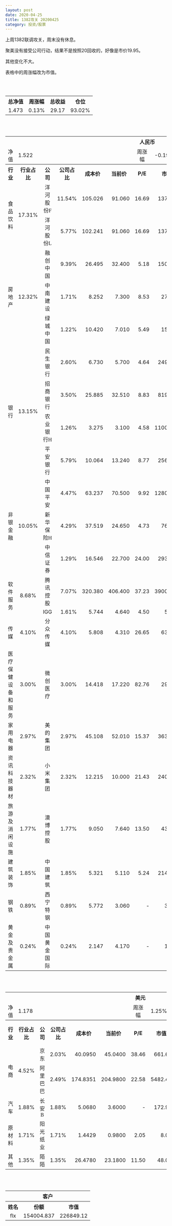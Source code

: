 ```yaml
---
layout: post
date: 2020-04-25
title: 1382攻关 20200425
category: 投资/股票
---
```


上周1382联调攻关，周末没有休息。

聚美没有接受公司行动，结果不是按照20回收的，好像是市价19.95。

其他变化不大。

表格中的周涨幅改为市值。

<br/>
<br/>

<table cellspacing="0" border="0">
	<tr>
		<th height="21" align="center"><font face="Noto Sans CJK SC Regular">总净值</font></th>
		<th align="center"><font face="Noto Sans CJK SC Regular">周涨幅</font></th>
		<th align="center"><font face="Noto Sans CJK SC Regular">总收益</font></th>
		<th align="center"><font face="Noto Sans CJK SC Regular">仓位</font></th>
	</tr>
	<tr>
		<td height="17" align="center" sdval="1.473" sdnum="1033;0;0.000">1.473</td>
		<td align="center" sdval="0.0013" sdnum="1033;0;0.00%">0.13%</td>
		<td align="center" sdval="29.12" sdnum="1033;0;0.00">29.17</td>
		<td align="center" sdval="0.9302" sdnum="1033;0;0.00%">93.02%</td>
	</tr>
</table>
<br />
<br />
<table>
	<tr>
		<th colspan="12"  height="21" align="center" valign="middle"><font face="Noto Sans CJK SC Regular">人民币</font></th>
		</tr>
	<tr>
		<td height="17" align="center"><font face="Noto Sans CJK SC Regular">净值</font></td>
		<td colspan="5"  align="left" valign="middle" sdval="1.522" sdnum="1033;">1.522</td>
		<td align="center"><font face="Noto Sans CJK SC Regular">周涨幅</font></td>
		<td colspan="5"  align="left" valign="middle" sdval="-0.0019" sdnum="1033;0;0.00%">-0.19%</td>
		</tr>
	<tr>
		<th height="21" align="center" valign="middle"><font face="Noto Sans CJK SC Regular">行业</font></th>
		<th align="center" valign="middle"><font face="Noto Sans CJK SC Regular">行业占比</font></th>
		<th align="center"><font face="Noto Sans CJK SC Regular">公司</font></th>
		<th align="center"><font face="Noto Sans CJK SC Regular">公司占比</font></th>
		<th align="center"><font face="Noto Sans CJK SC Regular">成本价</font></th>
		<th align="center"><font face="Noto Sans CJK SC Regular">当前价</font></th>
		<th align="center">P/E</th>
		<th align="center"><font face="Noto Sans CJK SC Regular">市值</font></th>
		<th align="center"><font face="Noto Sans CJK SC Regular">总涨幅</font></th>
		<th align="left"><font face="Noto Sans CJK SC Regular">下一阶梯</font></th>
		<th align="left"><font face="Noto Sans CJK SC Regular">浮动止损价</font></th>
		<th align="center"><font face="Noto Sans CJK SC Regular">止损价</font></th>
	</tr>
	<tr>
		<td rowspan="2"  height="43" align="center" valign="middle"><font face="Noto Sans CJK SC Regular">食品饮料</font></td>
		<td rowspan="2"  align="center" valign="middle" sdval="0.1731" sdnum="1033;0;0.00%">17.31%</td>
		<td align="center"><font face="Noto Sans CJK SC Regular">洋河股份F</font></td>
		<td align="right" sdval="0.1154" sdnum="1033;0;0.00%">11.54%</td>
		<td align="right" sdval="105.026" sdnum="1033;0;0.000">105.026</td>
		<td align="right" sdval="91.06" sdnum="1033;0;0.000">91.060</td>
		<td align="right" sdval="16.69" sdnum="1033;0;0.00">16.69</td>
		<td align="right" sdval="1372" sdnum="1033;0;0.00">1372.00</td>
		<td align="right" bgcolor="#CCFFCC" sdval="-0.1343765962714" sdnum="1033;0;0.00%"><font color="#006600">-13.44%</font></td>
		<td align="right" sdval="131.2825" sdnum="1033;0;0.000">131.283</td>
		<td align="right" sdval="0" sdnum="1033;0;0.000">0.000</td>
		<td align="right" sdval="0" sdnum="1033;0;0.000">0.000</td>
	</tr>
	<tr>
		<td align="center"><font face="Noto Sans CJK SC Regular">洋河股份L</font></td>
		<td align="right" sdval="0.0577" sdnum="1033;0;0.00%">5.77%</td>
		<td align="right" sdval="102.241" sdnum="1033;0;0.000">102.241</td>
		<td align="right" sdval="91.06" sdnum="1033;0;0.000">91.060</td>
		<td align="right" sdval="16.69" sdnum="1033;0;0.00">16.69</td>
		<td align="right" sdval="1372" sdnum="1033;0;0.00">1372.00</td>
		<td align="right" bgcolor="#CCFFCC" sdval="-0.110759259005683" sdnum="1033;0;0.00%"><font color="#006600">-11.08%</font></td>
		<td align="right" sdval="127.80125" sdnum="1033;0;0.000">127.801</td>
		<td align="right" sdval="0" sdnum="1033;0;0.000">0.000</td>
		<td align="right" sdval="0" sdnum="1033;0;0.000">0.000</td>
	</tr>
	<tr>
		<td rowspan="3"  height="51" align="center" valign="middle"><font face="Noto Sans CJK SC Regular">房地产</font></td>
		<td rowspan="3"  align="center" valign="middle" sdval="0.1232" sdnum="1033;0;0.00%">12.32%</td>
		<td align="center"><font face="Noto Sans CJK SC Regular">融创中国</font></td>
		<td align="right" sdval="0.0939" sdnum="1033;0;0.00%">9.39%</td>
		<td align="right" sdval="26.495" sdnum="1033;0;0.000">26.495</td>
		<td align="right" sdval="32.4" sdnum="1033;0;0.000">32.400</td>
		<td align="right" sdval="5.18" sdnum="1033;0;0.00">5.18</td>
		<td align="right" sdval="1507.8" sdnum="1033;0;0.00">1507.80</td>
		<td align="right" bgcolor="#FFCCCC" sdval="0.221472240045291" sdnum="1033;0;0.00%"><font color="#CC0000">22.15%</font></td>
		<td align="right" sdval="33.11875" sdnum="1033;0;0.000">33.119</td>
		<td align="right" sdval="0" sdnum="1033;0;0.000">0.000</td>
		<td align="right" bgcolor="#FFCCCC" sdval="38.087" sdnum="1033;0;0.000"><font color="#CC0000">38.087</font></td>
	</tr>
	<tr>
		<td align="center"><font face="Noto Sans CJK SC Regular">中南建设</font></td>
		<td align="right" sdval="0.0171" sdnum="1033;0;0.00%">1.71%</td>
		<td align="right" sdval="8.252" sdnum="1033;0;0.000">8.252</td>
		<td align="right" sdval="7.3" sdnum="1033;0;0.000">7.300</td>
		<td align="right" sdval="8.53" sdnum="1033;0;0.00">8.53</td>
		<td align="right" sdval="272.1" sdnum="1033;0;0.00">272.10</td>
		<td align="right" bgcolor="#CCFFCC" sdval="-0.116765971885604" sdnum="1033;0;0.00%"><font color="#006600">-11.68%</font></td>
		<td align="right" sdval="10.315" sdnum="1033;0;0.000">10.315</td>
		<td align="right" sdval="0" sdnum="1033;0;0.000">0.000</td>
		<td align="right" sdval="0" sdnum="1033;0;0.000">0.000</td>
	</tr>
	<tr>
		<td align="center"><font face="Noto Sans CJK SC Regular">绿城中国</font></td>
		<td align="right" sdval="0.0122" sdnum="1033;0;0.00%">1.22%</td>
		<td align="right" sdval="10.42" sdnum="1033;0;0.000">10.420</td>
		<td align="right" sdval="7.01" sdnum="1033;0;0.000">7.010</td>
		<td align="right" sdval="5.49" sdnum="1033;0;0.00">5.49</td>
		<td align="right" sdval="152.2" sdnum="1033;0;0.00">152.20</td>
		<td align="right" bgcolor="#CCFFCC" sdval="-0.328655278310941" sdnum="1033;0;0.00%"><font color="#006600">-32.87%</font></td>
		<td align="right" sdval="13.025" sdnum="1033;0;0.000">13.025</td>
		<td align="right" sdval="0" sdnum="1033;0;0.000">0.000</td>
		<td align="right" sdval="0" sdnum="1033;0;0.000">0.000</td>
	</tr>
	<tr>
		<td rowspan="4"  height="73" align="center" valign="middle"><font face="Noto Sans CJK SC Regular">银行</font></td>
		<td rowspan="4"  align="center" valign="middle" sdval="0.1315" sdnum="1033;0;0.00%">13.15%</td>
		<td align="center"><font face="Noto Sans CJK SC Regular">民生银行</font></td>
		<td align="right" sdval="0.026" sdnum="1033;0;0.00%">2.60%</td>
		<td align="right" sdval="6.73" sdnum="1033;0;0.000">6.730</td>
		<td align="right" sdval="5.7" sdnum="1033;0;0.000">5.700</td>
		<td align="right" sdval="4.64" sdnum="1033;0;0.00">4.64</td>
		<td align="right" sdval="2495" sdnum="1033;0;0.00">2495.00</td>
		<td align="right" bgcolor="#CCFFCC" sdval="-0.154446062407132" sdnum="1033;0;0.00%"><font color="#006600">-15.44%</font></td>
		<td align="right" sdval="8.4125" sdnum="1033;0;0.000">8.413</td>
		<td align="right" sdval="0" sdnum="1033;0;0.000">0.000</td>
		<td align="right" sdval="0" sdnum="1033;0;0.000">0.000</td>
	</tr>
	<tr>
		<td align="center"><font face="Noto Sans CJK SC Regular">招商银行</font></td>
		<td align="right" sdval="0.035" sdnum="1033;0;0.00%">3.50%</td>
		<td align="right" sdval="25.885" sdnum="1033;0;0.000">25.885</td>
		<td align="right" sdval="32.51" sdnum="1033;0;0.000">32.510</td>
		<td align="right" sdval="8.83" sdnum="1033;0;0.00">8.83</td>
		<td align="right" sdval="8198" sdnum="1033;0;0.00">8198.00</td>
		<td align="right" bgcolor="#FFCCCC" sdval="0.254539733436353" sdnum="1033;0;0.00%"><font color="#CC0000">25.45%</font></td>
		<td align="right" bgcolor="#CCFFCC" sdval="40.4453125" sdnum="1033;0;0.000"><font color="#006600">40.445</font></td>
		<td align="right" bgcolor="#FFCCCC" sdval="29.76775" sdnum="1033;0;0.000"><font color="#CC0000">29.768</font></td>
		<td align="right" bgcolor="#FFCCCC" sdval="29.768" sdnum="1033;0;0.000"><font color="#CC0000">29.768</font></td>
	</tr>
	<tr>
		<td align="center"><font face="Noto Sans CJK SC Regular">农业银行H</font></td>
		<td align="right" sdval="0.0126" sdnum="1033;0;0.00%">1.26%</td>
		<td align="right" sdval="3.275" sdnum="1033;0;0.000">3.275</td>
		<td align="right" sdval="3.1" sdnum="1033;0;0.000">3.100</td>
		<td align="right" sdval="4.58" sdnum="1033;0;0.00">4.58</td>
		<td align="right" sdval="11000" sdnum="1033;0;0.00">11000.00</td>
		<td align="right" bgcolor="#CCFFCC" sdval="-0.0548351145038168" sdnum="1033;0;0.00%"><font color="#006600">-5.48%</font></td>
		<td align="right" sdval="4.09375" sdnum="1033;0;0.000">4.094</td>
		<td align="right" sdval="0" sdnum="1033;0;0.000">0.000</td>
		<td align="right" sdval="0" sdnum="1033;0;0.000">0.000</td>
	</tr>
	<tr>
		<td align="center"><font face="Noto Sans CJK SC Regular">平安银行</font></td>
		<td align="right" sdval="0.0579" sdnum="1033;0;0.00%">5.79%</td>
		<td align="right" sdval="10.064" sdnum="1033;0;0.000">10.064</td>
		<td align="right" sdval="13.24" sdnum="1033;0;0.000">13.240</td>
		<td align="right" sdval="8.77" sdnum="1033;0;0.00">8.77</td>
		<td align="right" sdval="2569" sdnum="1033;0;0.00">2569.00</td>
		<td align="right" bgcolor="#FFCCCC" sdval="0.314180286168521" sdnum="1033;0;0.00%"><font color="#CC0000">31.42%</font></td>
		<td align="right" bgcolor="#CCFFCC" sdval="15.725" sdnum="1033;0;0.000"><font color="#006600">15.725</font></td>
		<td align="right" bgcolor="#FFCCCC" sdval="11.5736" sdnum="1033;0;0.000"><font color="#CC0000">11.574</font></td>
		<td align="right" bgcolor="#FFCCCC" sdval="14.467" sdnum="1033;0;0.000"><font color="#CC0000">14.467</font></td>
	</tr>
	<tr>
		<td rowspan="3"  height="52" align="center" valign="middle"><font face="Noto Sans CJK SC Regular">非银金融</font></td>
		<td rowspan="3"  align="center" valign="middle" sdval="0.1005" sdnum="1033;0;0.00%">10.05%</td>
		<td align="center"><font face="Noto Sans CJK SC Regular">中国平安</font></td>
		<td align="right" sdval="0.0447" sdnum="1033;0;0.00%">4.47%</td>
		<td align="right" sdval="63.237" sdnum="1033;0;0.000">63.237</td>
		<td align="right" sdval="70.5" sdnum="1033;0;0.000">70.500</td>
		<td align="right" sdval="9.92" sdnum="1033;0;0.00">9.92</td>
		<td align="right" sdval="12800" sdnum="1033;0;0.00">12800.00</td>
		<td align="right" bgcolor="#FFCCCC" sdval="0.113453645808625" sdnum="1033;0;0.00%"><font color="#CC0000">11.35%</font></td>
		<td align="right" sdval="79.04625" sdnum="1033;0;0.000">79.046</td>
		<td align="right" sdval="0" sdnum="1033;0;0.000">0.000</td>
		<td align="right" bgcolor="#FFCCCC" sdval="72.723" sdnum="1033;0;0.000"><font color="#CC0000">72.723</font></td>
	</tr>
	<tr>
		<td align="center"><font face="Noto Sans CJK SC Regular">新华保险H</font></td>
		<td align="right" sdval="0.0429" sdnum="1033;0;0.00%">4.29%</td>
		<td align="right" sdval="37.519" sdnum="1033;0;0.000">37.519</td>
		<td align="right" sdval="24.65" sdnum="1033;0;0.000">24.650</td>
		<td align="right" sdval="4.73" sdnum="1033;0;0.00">4.73</td>
		<td align="right" sdval="769" sdnum="1033;0;0.00">769.00</td>
		<td align="right" bgcolor="#CCFFCC" sdval="-0.344399546896239" sdnum="1033;0;0.00%"><font color="#006600">-34.44%</font></td>
		<td align="right" sdval="46.89875" sdnum="1033;0;0.000">46.899</td>
		<td align="right" sdval="0" sdnum="1033;0;0.000">0.000</td>
		<td align="right" sdval="0" sdnum="1033;0;0.000">0.000</td>
	</tr>
	<tr>
		<td align="center"><font face="Noto Sans CJK SC Regular">中信证券</font></td>
		<td align="right" sdval="0.0129" sdnum="1033;0;0.00%">1.29%</td>
		<td align="right" sdval="16.546" sdnum="1033;0;0.000">16.546</td>
		<td align="right" sdval="22.7" sdnum="1033;0;0.000">22.700</td>
		<td align="right" sdval="24" sdnum="1033;0;0.00">24.00</td>
		<td align="right" sdval="2934" sdnum="1033;0;0.00">2934.00</td>
		<td align="right" bgcolor="#FFCCCC" sdval="0.370532793424392" sdnum="1033;0;0.00%"><font color="#CC0000">37.05%</font></td>
		<td align="right" bgcolor="#CCFFCC" sdval="25.853125" sdnum="1033;0;0.000"><font color="#006600">25.853</font></td>
		<td align="right" bgcolor="#FFCCCC" sdval="19.0279" sdnum="1033;0;0.000"><font color="#CC0000">19.028</font></td>
		<td align="right" bgcolor="#FFCCCC" sdval="19.028" sdnum="1033;0;0.000"><font color="#CC0000">19.028</font></td>
	</tr>
	<tr>
		<td rowspan="2"  height="34" align="center" valign="middle"><font face="Noto Sans CJK SC Regular">软件服务</font></td>
		<td rowspan="2"  align="center" valign="middle" sdval="0.0868" sdnum="1033;0;0.00%">8.68%</td>
		<td align="center"><font face="Noto Sans CJK SC Regular">腾讯控股</font></td>
		<td align="right" sdval="0.0707" sdnum="1033;0;0.00%">7.07%</td>
		<td align="right" sdval="320.38" sdnum="1033;0;0.000">320.380</td>
		<td align="right" sdval="406.4" sdnum="1033;0;0.000">406.400</td>
		<td align="right" sdval="37.23" sdnum="1033;0;0.00">37.23</td>
		<td align="right" sdval="39000" sdnum="1033;0;0.00">39000.00</td>
		<td align="right" bgcolor="#FFCCCC" sdval="0.267093663774268" sdnum="1033;0;0.00%"><font color="#CC0000">26.71%</font></td>
		<td align="right" bgcolor="#CCFFCC" sdval="500.59375" sdnum="1033;0;0.000"><font color="#006600">500.594</font></td>
		<td align="right" bgcolor="#FFCCCC" sdval="368.437" sdnum="1033;0;0.000"><font color="#CC0000">368.437</font></td>
		<td align="right" bgcolor="#FFCCCC" sdval="368.437" sdnum="1033;0;0.000"><font color="#CC0000">368.437</font></td>
	</tr>
	<tr>
		<td align="center">IGG</td>
		<td align="right" sdval="0.0161" sdnum="1033;0;0.00%">1.61%</td>
		<td align="right" sdval="5.744" sdnum="1033;0;0.000">5.744</td>
		<td align="right" sdval="4.64" sdnum="1033;0;0.000">4.640</td>
		<td align="right" sdval="4.5" sdnum="1033;0;0.00">4.50</td>
		<td align="right" sdval="57.71" sdnum="1033;0;0.00">57.71</td>
		<td align="right" bgcolor="#CCFFCC" sdval="-0.193600557103064" sdnum="1033;0;0.00%"><font color="#006600">-19.36%</font></td>
		<td align="right" sdval="7.18" sdnum="1033;0;0.000">7.180</td>
		<td align="right" sdval="0" sdnum="1033;0;0.000">0.000</td>
		<td align="right" sdval="0" sdnum="1033;0;0.000">0.000</td>
	</tr>
	<tr>
		<td height="17" align="center" valign="middle"><font face="Noto Sans CJK SC Regular">传媒</font></td>
		<td align="center" valign="middle" sdval="0.041" sdnum="1033;0;0.00%">4.10%</td>
		<td align="center"><font face="Noto Sans CJK SC Regular">分众传媒</font></td>
		<td align="right" sdval="0.041" sdnum="1033;0;0.00%">4.10%</td>
		<td align="right" sdval="5.808" sdnum="1033;0;0.000">5.808</td>
		<td align="right" sdval="4.31" sdnum="1033;0;0.000">4.310</td>
		<td align="right" sdval="26.65" sdnum="1033;0;0.00">26.65</td>
		<td align="right" sdval="632.6" sdnum="1033;0;0.00">632.60</td>
		<td align="right" bgcolor="#CCFFCC" sdval="-0.259320110192838" sdnum="1033;0;0.00%"><font color="#006600">-25.93%</font></td>
		<td align="right" sdval="7.26" sdnum="1033;0;0.000">7.260</td>
		<td align="right" sdval="0" sdnum="1033;0;0.000">0.000</td>
		<td align="right" sdval="0" sdnum="1033;0;0.000">0.000</td>
	</tr>
	<tr>
		<td height="17" align="center" valign="middle"><font face="Noto Sans CJK SC Regular">医疗保健设备和服务</font></td>
		<td align="center" valign="middle" sdval="0.03" sdnum="1033;0;0.00%">3.00%</td>
		<td align="center"><font face="Noto Sans CJK SC Regular">微创医疗</font></td>
		<td align="right" sdval="0.03" sdnum="1033;0;0.00%">3.00%</td>
		<td align="right" sdval="14.418" sdnum="1033;0;0.000">14.418</td>
		<td align="right" sdval="17.22" sdnum="1033;0;0.000">17.220</td>
		<td align="right" sdval="82.76" sdnum="1033;0;0.00">82.76</td>
		<td align="right" sdval="298.3" sdnum="1033;0;0.00">298.30</td>
		<td align="right" bgcolor="#FFCCCC" sdval="0.192940407823554" sdnum="1033;0;0.00%"><font color="#CC0000">19.29%</font></td>
		<td align="right" sdval="18.0225" sdnum="1033;0;0.000">18.023</td>
		<td align="right" sdval="0" sdnum="1033;0;0.000">0.000</td>
		<td align="right" bgcolor="#FFCCCC" sdval="16.581" sdnum="1033;0;0.000"><font color="#CC0000">16.581</font></td>
	</tr>
	<tr>
		<td height="17" align="center" valign="middle"><font face="Noto Sans CJK SC Regular">家用电器</font></td>
		<td align="center" valign="middle" sdval="0.0297" sdnum="1033;0;0.00%">2.97%</td>
		<td align="center"><font face="Noto Sans CJK SC Regular">美的集团</font></td>
		<td align="right" sdval="0.0297" sdnum="1033;0;0.00%">2.97%</td>
		<td align="right" sdval="45.108" sdnum="1033;0;0.000">45.108</td>
		<td align="right" sdval="52.01" sdnum="1033;0;0.000">52.010</td>
		<td align="right" sdval="15.37" sdnum="1033;0;0.00">15.37</td>
		<td align="right" sdval="3634" sdnum="1033;0;0.00">3634.00</td>
		<td align="right" bgcolor="#FFCCCC" sdval="0.151610552451893" sdnum="1033;0;0.00%"><font color="#CC0000">15.16%</font></td>
		<td align="right" sdval="56.385" sdnum="1033;0;0.000">56.385</td>
		<td align="right" sdval="0" sdnum="1033;0;0.000">0.000</td>
		<td align="right" bgcolor="#FFCCCC" sdval="51.874" sdnum="1033;0;0.000"><font color="#CC0000">51.874</font></td>
	</tr>
	<tr>
		<td height="17" align="center" valign="middle"><font face="Noto Sans CJK SC Regular">资讯科技器材</font></td>
		<td align="center" valign="middle" sdval="0.0232" sdnum="1033;0;0.00%">2.32%</td>
		<td align="center"><font face="Noto Sans CJK SC Regular">小米集团</font></td>
		<td align="right" sdval="0.0232" sdnum="1033;0;0.00%">2.32%</td>
		<td align="right" sdval="12.215" sdnum="1033;0;0.000">12.215</td>
		<td align="right" sdval="10" sdnum="1033;0;0.000">10.000</td>
		<td align="right" sdval="21.43" sdnum="1033;0;0.00">21.43</td>
		<td align="right" sdval="2405.5" sdnum="1033;0;0.00">2405.50</td>
		<td align="right" bgcolor="#CCFFCC" sdval="-0.182734424887434" sdnum="1033;0;0.00%"><font color="#006600">-18.27%</font></td>
		<td align="right" sdval="15.26875" sdnum="1033;0;0.000">15.269</td>
		<td align="right" sdval="0" sdnum="1033;0;0.000">0.000</td>
		<td align="right" sdval="0" sdnum="1033;0;0.000">0.000</td>
	</tr>
	<tr>
		<td height="17" align="center" valign="middle"><font face="Noto Sans CJK SC Regular">旅游及消闲设施</font></td>
		<td align="center" valign="middle" sdval="0.0177" sdnum="1033;0;0.00%">1.77%</td>
		<td align="center"><font face="Noto Sans CJK SC Regular">澳博控股</font></td>
		<td align="right" sdval="0.0177" sdnum="1033;0;0.00%">1.77%</td>
		<td align="right" sdval="9.05" sdnum="1033;0;0.000">9.050</td>
		<td align="right" sdval="7.64" sdnum="1033;0;0.000">7.640</td>
		<td align="right" sdval="13.5" sdnum="1033;0;0.00">13.50</td>
		<td align="right" sdval="433" sdnum="1033;0;0.00">433.00</td>
		<td align="right" bgcolor="#CCFFCC" sdval="-0.157201104972376" sdnum="1033;0;0.00%"><font color="#006600">-15.72%</font></td>
		<td align="right" sdval="11.3125" sdnum="1033;0;0.000">11.313</td>
		<td align="right" sdval="0" sdnum="1033;0;0.000">0.000</td>
		<td align="right" sdval="0" sdnum="1033;0;0.000">0.000</td>
	</tr>
	<tr>
		<td height="17" align="center" valign="middle"><font face="Noto Sans CJK SC Regular">建筑装饰</font></td>
		<td align="center" valign="middle" sdval="0.0185" sdnum="1033;0;0.00%">1.85%</td>
		<td align="center"><font face="Noto Sans CJK SC Regular">中国建筑</font></td>
		<td align="right" sdval="0.0185" sdnum="1033;0;0.00%">1.85%</td>
		<td align="right" sdval="5.321" sdnum="1033;0;0.000">5.321</td>
		<td align="right" sdval="5.11" sdnum="1033;0;0.000">5.110</td>
		<td align="right" sdval="5.24" sdnum="1033;0;0.00">5.24</td>
		<td align="right" sdval="2144" sdnum="1033;0;0.00">2144.00</td>
		<td align="right" bgcolor="#CCFFCC" sdval="-0.0410542003382822" sdnum="1033;0;0.00%"><font color="#006600">-4.11%</font></td>
		<td align="right" sdval="6.65125" sdnum="1033;0;0.000">6.651</td>
		<td align="right" sdval="0" sdnum="1033;0;0.000">0.000</td>
		<td align="right" sdval="0" sdnum="1033;0;0.000">0.000</td>
	</tr>
	<tr>
		<td height="17" align="center"><font face="Noto Sans CJK SC Regular">钢铁</font></td>
		<td align="center" valign="middle" sdval="0.0089" sdnum="1033;0;0.00%">0.89%</td>
		<td align="center"><font face="Noto Sans CJK SC Regular">西宁特钢</font></td>
		<td align="right" sdval="0.0089" sdnum="1033;0;0.00%">0.89%</td>
		<td align="right" sdval="5.772" sdnum="1033;0;0.000">5.772</td>
		<td align="right" sdval="3.06" sdnum="1033;0;0.000">3.060</td>
		<td align="right" sdnum="1033;0;0.00">-</td>
		<td align="right" sdval="31.98" sdnum="1033;0;0.00">31.98</td>
		<td align="right" bgcolor="#CCFFCC" sdval="-0.47125446985447" sdnum="1033;0;0.00%"><font color="#006600">-47.13%</font></td>
		<td align="right" sdval="7.215" sdnum="1033;0;0.000">7.215</td>
		<td align="right" sdval="0" sdnum="1033;0;0.000">0.000</td>
		<td align="right" sdval="0" sdnum="1033;0;0.000">0.000</td>
	</tr>
	<tr>
		<td height="17" align="center"><font face="Noto Sans CJK SC Regular">黄金及贵金属</font></td>
		<td align="center" valign="middle" sdval="0.0024" sdnum="1033;0;0.00%">0.24%</td>
		<td align="center"><font face="Noto Sans CJK SC Regular">中国黄金国际</font></td>
		<td align="right" sdval="0.0024" sdnum="1033;0;0.00%">0.24%</td>
		<td align="right" sdval="2.147" sdnum="1033;0;0.000">2.147</td>
		<td align="right" sdval="4.17" sdnum="1033;0;0.000">4.170</td>
		<td align="right" sdnum="1033;0;0.00">-</td>
		<td align="right" sdval="16.53" sdnum="1033;0;0.00">16.53</td>
		<td align="right" bgcolor="#FFCCCC" sdval="0.940844993013507" sdnum="1033;0;0.00%"><font color="#CC0000">94.08%</font></td>
		<td align="right" bgcolor="#CCFFCC" sdval="4.193359375" sdnum="1033;0;0.000"><font color="#006600">4.193</font></td>
		<td align="right" bgcolor="#FFCCCC" sdval="3.0863125" sdnum="1033;0;0.000"><font color="#CC0000">3.086</font></td>
		<td align="right" sdval="0" sdnum="1033;0;0.000">0.000</td>
	</tr>
</table>
<br />
<br />
<table>
	<tr>
		<th colspan="12"  height="21" align="center" valign="middle"><font face="Noto Sans CJK SC Regular">美元</font></th>
		</tr>
	<tr>
		<td height="17" align="center"><font face="Noto Sans CJK SC Regular">净值</font></td>
		<td colspan="5"  align="left" valign="middle" sdval="1.178" sdnum="1033;">1.178</td>
		<td align="center"><font face="Noto Sans CJK SC Regular">周涨幅</font></td>
		<td colspan="5"  align="left" valign="middle" sdval="0.0125" sdnum="1033;0;0.00%">1.25%</td>
		</tr>
	<tr>
		<th height="22" align="center" valign="middle"><font face="Noto Sans CJK SC Regular">行业</font></th>
		<th align="center" valign="middle"><font face="Noto Sans CJK SC Regular">行业占比</font></th>
		<th align="center"><font face="Noto Sans CJK SC Regular">公司</font></th>
		<th align="center"><font face="Noto Sans CJK SC Regular">公司占比</font></th>
		<th align="center"><font face="Noto Sans CJK SC Regular">成本价</font></th>
		<th align="center"><font face="Noto Sans CJK SC Regular">当前价</font></th>
		<th align="center">P/E</th>
		<th align="center"><font face="Noto Sans CJK SC Regular">市值</font></th>
		<th align="center"><font face="Noto Sans CJK SC Regular">总涨幅</font></th>
		<th align="left"><font face="Noto Sans CJK SC Regular">下一阶梯</font></th>
		<th align="left"><font face="Noto Sans CJK SC Regular">浮动止损价</font></th>
		<th align="center"><font face="Noto Sans CJK SC Regular">止损价</font></th>
	</tr>
	<tr>
		<td rowspan="2"  height="34" align="center" valign="middle"><font face="Noto Sans CJK SC Regular">电商</font></td>
		<td rowspan="2"  align="center" valign="middle" sdval="0.0452" sdnum="1033;0;0.00%">4.52%</td>
		<td align="center" sdnum="1033;0;0.00%"><font face="Noto Sans CJK SC Regular">京东</font></td>
		<td align="right" sdval="0.0203" sdnum="1033;0;0.00%">2.03%</td>
		<td align="right" sdval="40.095" sdnum="1033;0;0.0000">40.0950</td>
		<td align="right" sdval="45.04" sdnum="1033;0;0.0000">45.0400</td>
		<td align="right" sdval="38.46" sdnum="1033;0;0.00">38.46</td>
		<td align="right" sdval="661.62" sdnum="1033;0;0.00">661.62</td>
		<td align="right" bgcolor="#FFCCCC" sdval="0.121932086295049" sdnum="1033;0;0.00%"><font color="#CC0000">12.19%</font></td>
		<td align="right" sdval="50.11875" sdnum="1033;0;0.000">50.119</td>
		<td align="right" sdval="0" sdnum="1033;0;0.000">0.000</td>
		<td align="right" sdval="0" sdnum="1033;0;0.000">0.000</td>
	</tr>
	<tr>
		<td align="center" sdnum="1033;0;0.00%"><font face="Noto Sans CJK SC Regular">阿里巴巴</font></td>
		<td align="right" sdval="0.0249" sdnum="1033;0;0.00%">2.49%</td>
		<td align="right" sdval="174.8351" sdnum="1033;0;0.0000">174.8351</td>
		<td align="right" sdval="204.98" sdnum="1033;0;0.0000">204.9800</td>
		<td align="right" sdval="22.58" sdnum="1033;0;0.00">22.58</td>
		<td align="right" sdval="5482.41" sdnum="1033;0;0.00">5482.41</td>
		<td align="right" bgcolor="#FFCCCC" sdval="0.171019039426294" sdnum="1033;0;0.00%"><font color="#CC0000">17.10%</font></td>
		<td align="right" bgcolor="#CCFFCC" sdval="218.543875" sdnum="1033;0;0.000"><font color="#006600">218.544</font></td>
		<td align="right" sdval="0" sdnum="1033;0;0.000">0.000</td>
		<td align="right" bgcolor="#FFCCCC" sdval="201.06" sdnum="1033;0;0.000"><font color="#CC0000">201.060</font></td>
	</tr>
	<tr>
		<td height="22" align="center" valign="middle"><font face="Noto Sans CJK SC Regular">汽车</font></td>
		<td align="center" sdval="0.0188" sdnum="1033;0;0.00%">1.88%</td>
		<td align="center" sdnum="1033;0;0.00%"><font face="Noto Sans CJK SC Regular">长安B</font></td>
		<td align="right" sdval="0.0188" sdnum="1033;0;0.00%">1.88%</td>
		<td align="right" sdval="5.068" sdnum="1033;0;0.0000">5.0680</td>
		<td align="right" sdval="3.6" sdnum="1033;0;0.0000">3.6000</td>
		<td align="right" sdnum="1033;0;0.00">-</td>
		<td align="right" sdval="172.9" sdnum="1033;0;0.00">172.90</td>
		<td align="right" bgcolor="#CCFFCC" sdval="-0.291060615627466" sdnum="1033;0;0.00%"><font color="#006600">-29.11%</font></td>
		<td align="right" sdval="6.335" sdnum="1033;0;0.000">6.335</td>
		<td align="right" sdval="0" sdnum="1033;0;0.000">0.000</td>
		<td align="right" sdval="0" sdnum="1033;0;0.000">0.000</td>
	</tr>
	<tr>
		<td height="17" align="center"><font face="Noto Sans CJK SC Regular">原材料</font></td>
		<td align="center" sdval="0.0171" sdnum="1033;0;0.00%">1.71%</td>
		<td align="center" sdnum="1033;0;0.00%"><font face="Noto Sans CJK SC Regular">阳光纸业</font></td>
		<td align="right" sdval="0.0171" sdnum="1033;0;0.00%">1.71%</td>
		<td align="right" sdval="1.4429" sdnum="1033;0;0.0000">1.4429</td>
		<td align="right" sdval="0.98" sdnum="1033;0;0.0000">0.9800</td>
		<td align="right" sdval="2.05" sdnum="1033;0;0.00">2.05</td>
		<td align="right" sdval="8.03" sdnum="1033;0;0.00">8.03</td>
		<td align="right" bgcolor="#CCFFCC" sdval="-0.322212253101393" sdnum="1033;0;0.00%"><font color="#006600">-32.22%</font></td>
		<td align="right" sdval="1.803625" sdnum="1033;0;0.000">1.804</td>
		<td align="right" sdval="0" sdnum="1033;0;0.000">0.000</td>
		<td align="right" sdval="0" sdnum="1033;0;0.000">0.000</td>
	</tr>
	<tr>
		<td height="17" align="center"><font face="Noto Sans CJK SC Regular">其他</font></td>
		<td align="center" sdval="0.0135" sdnum="1033;0;0.00%">1.35%</td>
		<td align="center" sdnum="1033;0;0.00%"><font face="Noto Sans CJK SC Regular">陌陌</font></td>
		<td align="right" sdval="0.0135" sdnum="1033;0;0.00%">1.35%</td>
		<td align="right" sdval="26.478" sdnum="1033;0;0.0000">26.4780</td>
		<td align="right" sdval="23.18" sdnum="1033;0;0.0000">23.1800</td>
		<td align="right" sdval="11.5" sdnum="1033;0;0.00">11.50</td>
		<td align="right" sdval="48" sdnum="1033;0;0.00">48.00</td>
		<td align="right" bgcolor="#CCFFCC" sdval="-0.125956235365209" sdnum="1033;0;0.00%"><font color="#006600">-12.60%</font></td>
		<td align="right" sdval="33.0975" sdnum="1033;0;0.000">33.098</td>
		<td align="right" sdval="0" sdnum="1033;0;0.000">0.000</td>
		<td align="right" sdval="0" sdnum="1033;0;0.000">0.000</td>
	</tr>
</table>
<br />
<br />
<table>
	<tr>
		<th colspan="12"  height="21" align="center" valign="middle"><font face="Noto Sans CJK SC Regular">客户</font></th>
		</tr>
	<tr>
		<th height="22" align="center"><font face="Noto Sans CJK SC Regular">姓名</font></th>
		<th align="center"><font face="Noto Sans CJK SC Regular">份额</font></th>
		<th align="center"><font face="Noto Sans CJK SC Regular">市值</font></th>
	</tr>
	<tr>
		<td height="17" align="center">flx</td>
		<td align="center" sdval="154004.837" sdnum="1033;">154004.837</td>
		<td align="center" sdval="226849.124901" sdnum="1033;0;0.00">226849.12</td>
	</tr>
</table>
